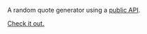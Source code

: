 A random quote generator using a [public API](https://market.mashape.com/andruxnet/random-famous-quotes).

[Check it out.](https://codepen.io/ntzi/pen/RyEwZx)
